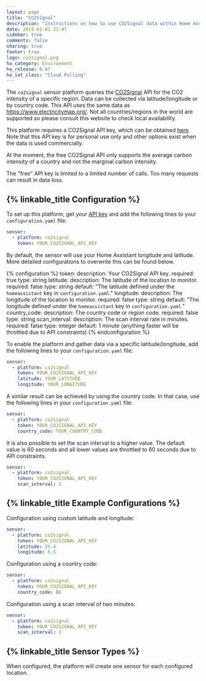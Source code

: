 ```yaml
---
layout: page
title: "CO2Signal"
description: "Instructions on how to use CO2Signal data within Home Assistant"
date: 2019-01-01 21:47
sidebar: true
comments: false
sharing: true
footer: true
logo: co2signal.png
ha_category: Environment
ha_release: 0.87
ha_iot_class: "Cloud Polling"
---
```


The `co2signal` sensor platform queries the [CO2Signal](https://www.co2signal.com/) API for the CO2 intensity of a specific region. Data can be collected via latitude/longitude or by country code. This API uses the same data as https://www.electricitymap.org/. Not all countries/regions in the world are supported so please consult this website to check local availability.

This platform requires a CO2Signal API key, which can be obtained [here](https://www.co2signal.com/). Note that this API key is for personal use only and other options exist when the data is used commercially.

At the moment, the free CO2Signal API only supports the average carbon intensity of a country and not the marginal carbon intensity.

<p class='note warning'>
The "free" API key is limited to a limited number of calls. Too many requests can result in data loss.
</p>

## {% linkable_title Configuration %}

To set up this platform, get your [API key](https://www.co2signal.com/) and add the following lines to your `configuration.yaml` file:

```yaml
sensor:
  - platform: co2signal
    token: YOUR_CO2SIGNAL_API_KEY
```

By default, the sensor will use your Home Assistant longitude and latitude. More detailed configurations to overwrite this can be found below.

{% configuration %}
token:
  description: Your CO2Signal API key.
  required: true
  type: string
latitude:
  description: The latitude of the location to monitor.
  required: false
  type: string
  default: "The latitude defined under the `homeassistant` key in `configuration.yaml`."
longitude:
  description: The longitude of the location to monitor.
  required: false
  type: string
  default: "The longitude defined under the `homeassistant` key in `configuration.yaml`."
country_code:
  description: The country code or region code.
  required: false
  type: string
scan_interval:
  description: The scan interval rate in minutes.
  required: false
  type: integer
  default: 1 minute (anything faster will be throttled due to API constraints)
{% endconfiguration %}

To enable the platform and gather data via a specific latitude/longitude, add the following lines to your `configuration.yaml` file:

```yaml
sensor:
  - platform: co2signal
    token: YOUR_CO2SIGNAL_API_KEY
    latitude: YOUR_LATITUDE
    longitude: YOUR_LONGITUDE
```

A similar result can be achieved by using the country code. In that case, use the following lines in your `configuration.yaml` file:

```yaml
sensor:
  - platform: co2signal
    token: YOUR_CO2SIGNAL_API_KEY
    country_code: YOUR_COUNTRY_CODE
```

It is also possible to set the scan interval to a higher value. The default value is 60 seconds and all lower values are throttled to 60 seconds due to API constraints.

```yaml
sensor:
  - platform: co2signal
    token: YOUR_CO2SIGNAL_API_KEY
    scan_interval: 2
```

## {% linkable_title Example Configurations %}

Configuration using custom latitude and longitude:

```yaml
sensor:
  - platform: co2signal
    token: YOUR_CO2SIGNAL_API_KEY
    latitude: 55.4
    longitude: 5.5
```

Configuration using a country code:

```yaml
sensor:
  - platform: co2signal
    token: YOUR_CO2SIGNAL_API_KEY
    country_code: BE
```

Configuration using a scan interval of two minutes:

```yaml
sensor:
  - platform: co2signal
    token: YOUR_CO2SIGNAL_API_KEY
    scan_interval: 2
```

## {% linkable_title Sensor Types %}

When configured, the platform will create one sensor for each configured location.

